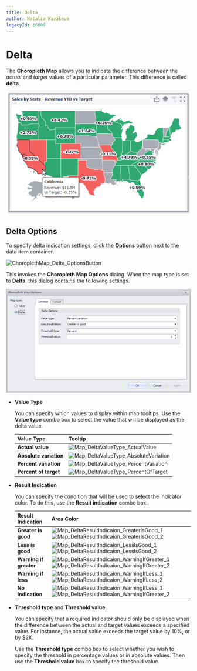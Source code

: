 ```yaml
---
title: Delta
author: Natalia Kazakova
legacyId: 16609
---
```

# Delta
The **Choropleth Map** allows you to indicate the difference between the _actual_ and _target_ values of a particular parameter. This difference is called **delta**.

![ChoroplethMap_DeltaSales](../../../../../images/img22211.png)

## Delta Options
To specify delta indication settings, click the **Options** button next to the data item container.

![ChoroplethMap_Delta_OptionsButton](../../../../../images/img22213.png)

This invokes the **Choropleth Map Options** dialog. When the map type is set to **Delta**, this dialog contains the following settings.

![ChoroplethMap_DeltaOptionsDialog](../../../../../images/img22214.png)
* **Value Type**
	
	You can specify which values to display within map tooltips. Use the **Value type** combo box to select the value that will be displayed as the delta value.
	
	| Value Type | Tooltip |
	|---|---|
	| **Actual value** | ![Map_DeltaValueType_ActualValue](../../../../../images/img22215.png) |
	| **Absolute variation** | ![Map_DeltaValueType_AbsoluteVariation](../../../../../images/img22216.png) |
	| **Percent variation** | ![Map_DeltaValueType_PercentVariation](../../../../../images/img22217.png) |
	| **Percent of target** | ![Map_DeltaValueType_PercentOfTarget](../../../../../images/img22218.png) |
* **Result Indication**
	
	You can specify the condition that will be used to select the indicator color. To do this, use the **Result indication** combo box.
	
	| Result Indication | Area Color |
	|---|---|
	| **Greater is good** | ![Map_DeltaResultIndicaion_GreaterIsGood_1](../../../../../images/img22221.png)![Map_DeltaResultIndicaion_GreaterIsGood_2](../../../../../images/img22222.png) |
	| **Less is good** | ![Map_DeltaResultIndicaion_LessIsGood_1](../../../../../images/img22223.png)![Map_DeltaResultIndicaion_LessIsGood_2](../../../../../images/img22224.png) |
	| **Warning if greater** | ![Map_DeltaResultIndicaion_WarningIfGreater_1](../../../../../images/img22225.png)![Map_DeltaResultIndicaion_WarningIfGreater_2](../../../../../images/img22226.png) |
	| **Warning if less** | ![Map_DeltaResultIndicaion_WarningIfLess_1](../../../../../images/img22227.png)![Map_DeltaResultIndicaion_WarningIfLess_2](../../../../../images/img22228.png) |
	| **No indication** | ![Map_DeltaResultIndicaion_WarningIfLess_1](../../../../../images/img22227.png)![Map_DeltaResultIndicaion_WarningIfGreater_2](../../../../../images/img22226.png) |
* **Threshold type** and **Threshold value**
	
	You can specify that a required indicator should only be displayed when the difference between the actual and target values exceeds a specified value. For instance, the actual value exceeds the target value by 10%, or by $2K.
	
	Use the **Threshold type** combo box to select whether you wish to specify the threshold in percentage values or in absolute values. Then use the **Threshold value** box to specify the threshold value.